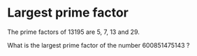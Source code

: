 # Largest prime factor
The prime factors of 13195 are 5, 7, 13 and 29.

What is the largest prime factor of the number 600851475143 ?

